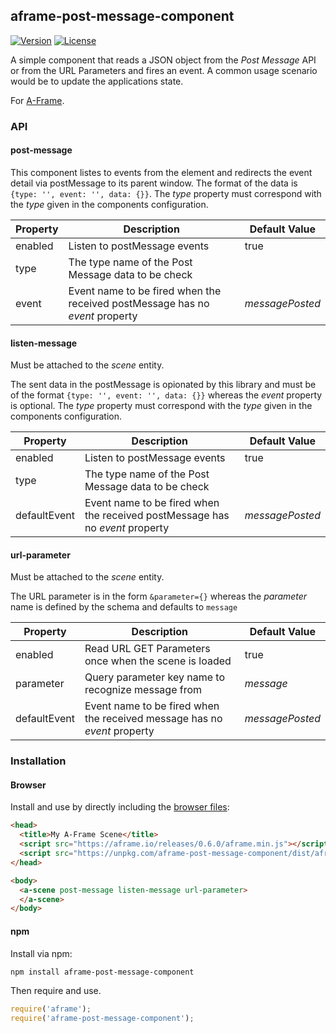 ## aframe-post-message-component

[![Version](http://img.shields.io/npm/v/aframe-post-message-component.svg?style=flat-square)](https://npmjs.org/package/aframe-post-message-component)
[![License](http://img.shields.io/npm/l/aframe-post-message-component.svg?style=flat-square)](https://npmjs.org/package/aframe-post-message-component)

A simple component that reads a JSON object from the _Post Message_ API or from the URL Parameters and fires an event. A common usage scenario would be to update the applications state.

For [A-Frame](https://aframe.io).

### API

#### post-message

This component listes to events from the element and redirects the event detail via postMessage to its parent window. The format of the data is `{type: '', event: '', data: {}}`. The _type_ property must correspond with the _type_ given in the components configuration.

| Property | Description | Default Value |
| -------- | ----------- | ------------- |
| enabled | Listen to postMessage events | true |
| type | The type name of the Post Message data to be check |  |
| event | Event name to be fired when the received postMessage has no _event_ property | _messagePosted_ |


#### listen-message

Must be attached to the _scene_ entity.

The sent data in the postMessage is opionated by this library and must be of the format `{type: '', event: '', data: {}}` whereas the _event_ property is optional. The _type_ property must correspond with the _type_ given in the components configuration.

| Property | Description | Default Value |
| -------- | ----------- | ------------- |
| enabled | Listen to postMessage events | true |
| type | The type name of the Post Message data to be check |  |
| defaultEvent | Event name to be fired when the received postMessage has no _event_ property | _messagePosted_ |

#### url-parameter

Must be attached to the _scene_ entity.

The URL parameter is in the form `&parameter={}` whereas the _parameter_ name is defined by the schema and defaults to `message`

| Property | Description | Default Value |
| -------- | ----------- | ------------- |
| enabled | Read URL GET Parameters once when the scene is loaded | true |
| parameter | Query parameter key name to recognize message from | _message_ |
| defaultEvent | Event name to be fired when the received message has no _event_ property | _messagePosted_ |

### Installation

#### Browser

Install and use by directly including the [browser files](dist):

```html
<head>
  <title>My A-Frame Scene</title>
  <script src="https://aframe.io/releases/0.6.0/aframe.min.js"></script>
  <script src="https://unpkg.com/aframe-post-message-component/dist/aframe-post-message-component.min.js"></script>
</head>

<body>
  <a-scene post-message listen-message url-parameter>
  </a-scene>
</body>
```

#### npm

Install via npm:

```bash
npm install aframe-post-message-component
```

Then require and use.

```js
require('aframe');
require('aframe-post-message-component');
```
